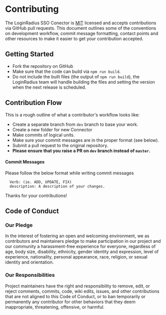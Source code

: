 # Contributing

The LoginRadius SSO Conector is [MIT](LICENSE) licensed and accepts contributions via GitHub pull requests. This document outlines some of the conventions on development workflow, commit message formatting, contact points and other resources to make it easier to get your contribution accepted.

## Getting Started

- Fork the repository on GitHub
- Make sure that the code can build via `npm run build`.
- Do not include the built files (the output of `npm run build`), the LoginRadius team will handle building the files and setting the version when the next release is scheduled.

## Contribution Flow

This is a rough outline of what a contributor's workflow looks like:

- Create a separate branch from `dev` branch to base your work.
- Create a new folder for new Connector 
- Make commits of logical units.
- Make sure your commit messages are in the proper format (see below).
- Submit a pull request to the original repository.
- **Please ensure that you raise a PR on `dev` branch instead of `master`.**

#### Commit Messages

Please follow the below format while writing commit messages

```
  Verb: (ie. ADD, UPDATE, FIX)
  description: A description of your changes.
```

Thanks for your contributions!


## Code of Conduct

### Our Pledge

In the interest of fostering an open and welcoming environment, we as
contributors and maintainers pledge to make participation in our project and
our community a harassment-free experience for everyone, regardless of age, body
size, disability, ethnicity, gender identity and expression, level of experience,
nationality, personal appearance, race, religion, or sexual identity and
orientation.

### Our Responsibilities

Project maintainers have the right and responsibility to remove, edit, or
reject comments, commits, code, wiki edits, issues, and other contributions
that are not aligned to this Code of Conduct, or to ban temporarily or
permanently any contributor for other behaviors that they deem inappropriate, threatening, offensive, or harmful.